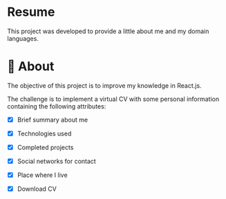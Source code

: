 # Resume

This project was developed to provide a little about me and my domain languages.

# 🧠 About

The objective of this project is to improve my knowledge in React.js.

The challenge is to implement a virtual CV with some personal information containing the following attributes:

- [x] Brief summary about me
- [x] Technologies used
- [x] Completed projects
- [x] Social networks for contact
- [x] Place where I live
- [x] Download CV

